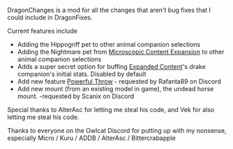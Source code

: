 DragonChanges is a mod for all the changes that aren't bug fixes that I could include in DragonFixes.

Current features include
* Adding the Hippogriff pet to other animal companion selections
* Adding the Nightmare pet from [Microscopic Content Expansion](https://www.nexusmods.com/pathfinderwrathoftherighteous/mods/506) to other animal companion selections
* Adds a super secret option for buffing [Expanded Content](https://www.nexusmods.com/pathfinderwrathoftherighteous/mods/377)'s drake companion's initial stats. Disabled by default
* Add new feature [Powerful Throw](https://www.d20pfsrd.com/magic/variant-magic-rules/akashic-magic/feats/powerful-throw-combat/) - requested by Rafanta89 on Discord
* Add new mount (from an existing model in game), the undead horse mount. -requested by Scanix on Discord

Special thanks to AlterAsc for letting me steal his code, and Vek for also letting me steal his code. 

Thanks to everyone on the Owlcat Discord for putting up with my nonsense, especially Micro / Kuru / ADDB / AlterAsc / Bittercrabapple
